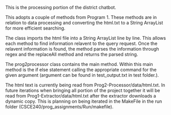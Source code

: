 This is the processing portion of the district chatbot.

This adopts a couple of methods from Program 1.  These methods are in relation to data processing and converting the html.txt to a String ArrayList for more efficient searching.

The class imports the html file into a String ArrayList line by line.  This allows each method to find information relavent to the query request.
Once the relavent information is found, the method parses the information through regex and the replaceAll method and returns the parsed string.

The prog2processor class contains the main method.  Within this main method is the if else statement calling the appropriate command for the given argument (argument can be found in test_output.txt in test folder.).

The html text is currently being read from Prog2-Processor/data/html.txt.  In future iterations when bringing all portion of the project together it will be read from Prog1-Extractor/data/html.txt after the extractor downloads a dynamic copy.  This is planning on being iterated in the MakeFile in the run folder (CSCE240/prog_assignments/Run/makefile).

